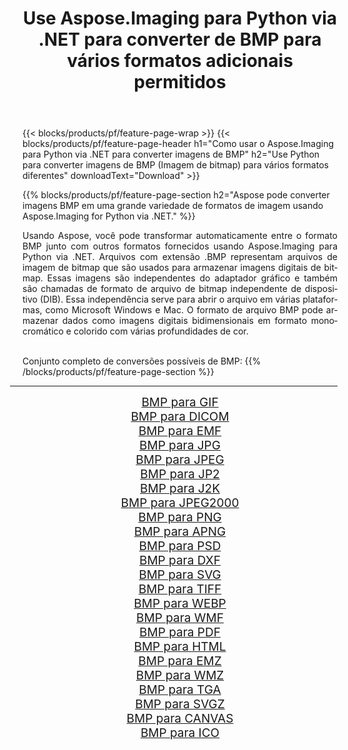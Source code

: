 ﻿---
title: Use Aspose.Imaging para Python via .NET para converter de BMP para vários formatos adicionais permitidos 
weight: 3920
url: /pt/python-net/conversion/from/bmp 
lang: pt
langdirlevel: 2
locales: zh-hans,ja,it,ru,de,es,fr,nl,id,lt,pl,pt,vi,tr,ko,zh-hant,ar,hi,th,sv,cs,uk,he
description: Você pode transformar rapidamente de BMP(Imagem de bitmap) em vários formatos usando Aspose.Imaging para Python via .NET.
---

{{< blocks/products/pf/feature-page-wrap >}}
{{< blocks/products/pf/feature-page-header h1="Como usar o Aspose.Imaging para Python via .NET para converter imagens de BMP" h2="Use Python para converter imagens de BMP (Imagem de bitmap) para vários formatos diferentes" downloadText="Download" >}}


{{% blocks/products/pf/feature-page-section  h2="Aspose pode converter imagens BMP em uma grande variedade de formatos de imagem usando Aspose.Imaging for Python via .NET." %}}
<p align=justify>Usando Aspose, você pode transformar automaticamente entre o formato BMP junto com outros formatos fornecidos usando Aspose.Imaging para Python via .NET. Arquivos com extensão .BMP representam arquivos de imagem de bitmap que são usados ​​para armazenar imagens digitais de bitmap. Essas imagens são independentes do adaptador gráfico e também são chamadas de formato de arquivo de bitmap independente de dispositivo (DIB). Essa independência serve para abrir o arquivo em várias plataformas, como Microsoft Windows e Mac. O formato de arquivo BMP pode armazenar dados como imagens digitais bidimensionais em formato monocromático e colorido com várias profundidades de cor.</p>
<br/>
Conjunto completo de conversões possíveis de BMP:
{{% /blocks/products/pf/feature-page-section %}}
<div class="container-fluid productfamilypage bg-gray">
    <div class="convertypes bg-gray agp-content section">
        <div class="container">
		<hr style="margin-left:-20px;"/>
		<div class="row other-converters" style="gap: 10px;font-size: 19px;text-align:center;">
		    <div class='col-md-2 other-converter remove-lp remove-rp'><a href="/imaging/pt/python-net/conversion/bmp-to-gif" style="padding:15px;">BMP para GIF</a></div><div class='col-md-2 other-converter remove-lp remove-rp'><a href="/imaging/pt/python-net/conversion/bmp-to-dicom" style="padding:15px;">BMP para DICOM</a></div><div class='col-md-2 other-converter remove-lp remove-rp'><a href="/imaging/pt/python-net/conversion/bmp-to-emf" style="padding:15px;">BMP para EMF</a></div><div class='col-md-2 other-converter remove-lp remove-rp'><a href="/imaging/pt/python-net/conversion/bmp-to-jpg" style="padding:15px;">BMP para JPG</a></div><div class='col-md-2 other-converter remove-lp remove-rp'><a href="/imaging/pt/python-net/conversion/bmp-to-jpeg" style="padding:15px;">BMP para JPEG</a></div><div class='col-md-2 other-converter remove-lp remove-rp'><a href="/imaging/pt/python-net/conversion/bmp-to-jp2" style="padding:15px;">BMP para JP2</a></div><div class='col-md-2 other-converter remove-lp remove-rp'><a href="/imaging/pt/python-net/conversion/bmp-to-j2k" style="padding:15px;">BMP para J2K</a></div><div class='col-md-2 other-converter remove-lp remove-rp'><a href="/imaging/pt/python-net/conversion/bmp-to-jpeg2000" style="padding:15px;">BMP para JPEG2000</a></div><div class='col-md-2 other-converter remove-lp remove-rp'><a href="/imaging/pt/python-net/conversion/bmp-to-png" style="padding:15px;">BMP para PNG</a></div><div class='col-md-2 other-converter remove-lp remove-rp'><a href="/imaging/pt/python-net/conversion/bmp-to-apng" style="padding:15px;">BMP para APNG</a></div><div class='col-md-2 other-converter remove-lp remove-rp'><a href="/imaging/pt/python-net/conversion/bmp-to-psd" style="padding:15px;">BMP para PSD</a></div><div class='col-md-2 other-converter remove-lp remove-rp'><a href="/imaging/pt/python-net/conversion/bmp-to-dxf" style="padding:15px;">BMP para DXF</a></div><div class='col-md-2 other-converter remove-lp remove-rp'><a href="/imaging/pt/python-net/conversion/bmp-to-svg" style="padding:15px;">BMP para SVG</a></div><div class='col-md-2 other-converter remove-lp remove-rp'><a href="/imaging/pt/python-net/conversion/bmp-to-tiff" style="padding:15px;">BMP para TIFF</a></div><div class='col-md-2 other-converter remove-lp remove-rp'><a href="/imaging/pt/python-net/conversion/bmp-to-webp" style="padding:15px;">BMP para WEBP</a></div><div class='col-md-2 other-converter remove-lp remove-rp'><a href="/imaging/pt/python-net/conversion/bmp-to-wmf" style="padding:15px;">BMP para WMF</a></div><div class='col-md-2 other-converter remove-lp remove-rp'><a href="/imaging/pt/python-net/conversion/bmp-to-pdf" style="padding:15px;">BMP para PDF</a></div><div class='col-md-2 other-converter remove-lp remove-rp'><a href="/imaging/pt/python-net/conversion/bmp-to-html" style="padding:15px;">BMP para HTML</a></div><div class='col-md-2 other-converter remove-lp remove-rp'><a href="/imaging/pt/python-net/conversion/bmp-to-emz" style="padding:15px;">BMP para EMZ</a></div><div class='col-md-2 other-converter remove-lp remove-rp'><a href="/imaging/pt/python-net/conversion/bmp-to-wmz" style="padding:15px;">BMP para WMZ</a></div><div class='col-md-2 other-converter remove-lp remove-rp'><a href="/imaging/pt/python-net/conversion/bmp-to-tga" style="padding:15px;">BMP para TGA</a></div><div class='col-md-2 other-converter remove-lp remove-rp'><a href="/imaging/pt/python-net/conversion/bmp-to-svgz" style="padding:15px;">BMP para SVGZ</a></div><div class='col-md-2 other-converter remove-lp remove-rp'><a href="/imaging/pt/python-net/conversion/bmp-to-canvas" style="padding:15px;">BMP para CANVAS</a></div><div class='col-md-2 other-converter remove-lp remove-rp'><a href="/imaging/pt/python-net/conversion/bmp-to-ico" style="padding:15px;">BMP para ICO</a></div>
                </div>
        </div>
    </div>
</div>
<br/>

